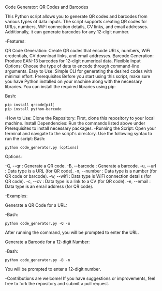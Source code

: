 Code Generator: QR Codes and Barcodes

This Python script allows you to generate QR codes and barcodes from various types of data inputs. The script supports creating QR codes for URLs, numbers, WiFi connection details, CV links, and email addresses. Additionally, it can generate barcodes for any 12-digit number.

-Features:

QR Code Generation: Create QR codes that encode URLs, numbers, WiFi credentials, CV download links, and email addresses.
Barcode Generation: Produce EAN-13 barcodes for 12-digit numerical data.
Flexible Input Options: Choose the type of data to encode through command-line arguments.
Easy to Use: Simple CLI for generating the desired codes with minimal effort.
Prerequisites
Before you start using this script, make sure you have Python installed on your machine along with the necessary libraries. You can install the required libraries using pip:

Bash:
```
pip install qrcode[pil]
pip install python-barcode
```
-How to Use:
Clone the Repository: First, clone this repository to your local machine.
Install Dependencies: Run the commands listed above under Prerequisites to install necessary packages.
-Running the Script:
Open your terminal and navigate to the script's directory.
Use the following syntax to run the script:
Bash:
```
python code_generator.py [options]
```
Options:

-Q, --qr : Generate a QR code.
-B, --barcode : Generate a barcode.
-u, --url : Data type is a URL (for QR code).
-n, --number : Data type is a number (for QR code or barcode).
-w, --wifi : Data type is WiFi connection details (for QR code).
-c, --cv : Data type is a link to a CV (for QR code).
-e, --email : Data type is an email address (for QR code).

-Examples:

Generate a QR Code for a URL:

-Bash:
```
python code_generator.py -Q -u
```
After running the command, you will be prompted to enter the URL.

Generate a Barcode for a 12-digit Number:

-Bash:
```
python code_generator.py -B -n
```
You will be prompted to enter a 12-digit number.

-Contributions are welcome! If you have suggestions or improvements, feel free to fork the repository and submit a pull request.
